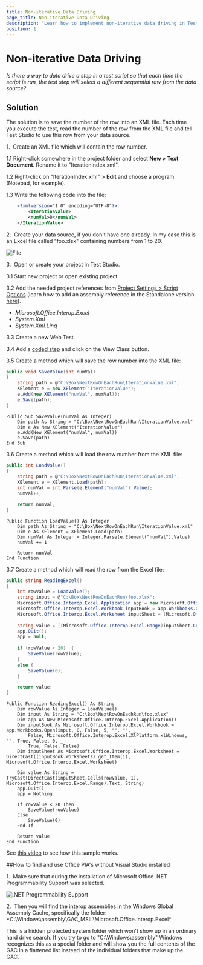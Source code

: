 ```yaml
---
title: Non-iterative Data Driving
page_title: Non-iterative Data Driving
description: "Learn how to implement non-iterative data driving in Test Studio by selecting a different data row on each test run. Step-by-step guide with code samples for managing row selection using XML and Excel."
position: 1
---
```

# Non-iterative Data Driving

*Is there a way to data drive a step in a test script so that each time the script is run, the test step will select a different sequential row from the data source?*

## Solution

The solution is to save the number of the row into an XML file. Each time you execute the test, read the number of the row from the XML file and tell Test Studio to use this row from your data source.

1.&nbsp; Create an XML file which will contain the row number.

1.1 Right-click somewhere in the project folder and select **New > Text Document**. Rename it to "IterationIndex.xml".

1.2 Right-click on "IterationIndex.xml" > **Edit** and choose a program (Notepad, for example).

1.3 Write the following code into the file:

```XML
	<?xmlversion="1.0" encoding="UTF-8"?>
		<IterationValue> 
		<numVal>0</numVal>
	</IterationValue>
```

2.&nbsp; Create your data source, if you don't have one already. In my case this is an Excel file called "foo.xlsx" containing numbers from 1 to 20.

![File][1]

3.&nbsp; Open or create your project in Test Studio.

3.1 Start new project or open existing project.

3.2 Add the needed project references from <a href="/features/project-settings/script-options" target="_blank">Project Settings > Script Options</a> (learn how to add an assembly reference in the Standalone version <a href="/advanced-topics/coded-steps/add-assembly-reference" target="_blank">here</a>).
* *Microsoft.Office.Interop.Excel*
* *System.Xml*
* *System.Xml.Linq*

3.3 Create a new Web Test.

3.4 Add a <a href="/features/custom-steps/script-step" target="_blank">coded step</a> and click on the View Class button.

3.5 Create a method which will save the row number into the XML file:

```C#
public void SaveValue(int numVal)
{
    string path = @"C:\Box\NextRowOnEachRun\IterationValue.xml";
    XElement e = new XElement("IterationValue");
    e.Add(new XElement("numVal", numVal));
    e.Save(path);
}
```
```VB
Public Sub SaveValue(numVal As Integer)
	Dim path As String = "C:\Box\NextRowOnEachRun\IterationValue.xml"
	Dim e As New XElement("IterationValue")
	e.Add(New XElement("numVal", numVal))
	e.Save(path)
End Sub
```

3.6 Create a method which will load the row number from the XML file:

```C#
public int LoadValue()
{
    string path = @"C:\Box\NextRowOnEachRun\IterationValue.xml";
    XElement e = XElement.Load(path);
    int numVal = int.Parse(e.Element("numVal").Value);
    numVal++;

    return numVal;
}
```
```VB
Public Function LoadValue() As Integer
	Dim path As String = "C:\Box\NextRowOnEachRun\IterationValue.xml"
	Dim e As XElement = XElement.Load(path)
	Dim numVal As Integer = Integer.Parse(e.Element("numVal").Value)
	numVal += 1

	Return numVal
End Function
```

3.7 Create a method which will read the row from the Excel file:

```C#
public string ReadingExcel()
{
	int rowValue = LoadValue();
	string input = @"C:\Box\NextRowOnEachRun\foo.xlsx";
	Microsoft.Office.Interop.Excel.Application app = new Microsoft.Office.Interop.Excel.Application();
	Microsoft.Office.Interop.Excel.Workbook inputBook = app.Workbooks.Open(input, 0, false, 5, "", "", false, Microsoft.Office.Interop.Excel.XlPlatform.xlWindows, "", true, false, 0, true, false, false);
	Microsoft.Office.Interop.Excel.Worksheet inputSheet = (Microsoft.Office.Interop.Excel.Worksheet)((inputBook.Worksheets).get_Item(1));
	     
	string value = ((Microsoft.Office.Interop.Excel.Range)inputSheet.Cells[rowValue, 1]).Text as string; 
	app.Quit();
	app = null;
	 
	if (rowValue < 20)	{
	    SaveValue(rowValue);
	}
	else { 
        SaveValue(0); 
    }

	return value;
}
```
```VB
Public Function ReadingExcel() As String
	Dim rowValue As Integer = LoadValue()
	Dim input As String = "C:\Box\NextRowOnEachRun\foo.xlsx"
	Dim app As New Microsoft.Office.Interop.Excel.Application()
	Dim inputBook As Microsoft.Office.Interop.Excel.Workbook = app.Workbooks.Open(input, 0, False, 5, "", "", _
		False, Microsoft.Office.Interop.Excel.XlPlatform.xlWindows, "", True, False, 0, _
		True, False, False)
	Dim inputSheet As Microsoft.Office.Interop.Excel.Worksheet = DirectCast((inputBook.Worksheets).get_Item(1), Microsoft.Office.Interop.Excel.Worksheet)

	Dim value As String = TryCast(DirectCast(inputSheet.Cells(rowValue, 1), Microsoft.Office.Interop.Excel.Range).Text, String)
	app.Quit()
	app = Nothing

	If rowValue < 20 Then
		SaveValue(rowValue)
	Else
		SaveValue(0)
	End If

	Return value
End Function
```

See <a href="http://screencast.com/t/bqt6zXOj" target="_blank">this video</a> to see how this sample works.

##How to find and use Office PIA's without Visual Studio installed

1.&nbsp; Make sure that during the installation of Microsoft Office .NET Programmability Support was selected.

![.NET Programmability Support][2]

2.&nbsp; Then you will find the interop assemblies in the Windows Global Assembly Cache, specifically the folder: *C:\Windows\assembly\GAC_MSIL\Microsoft.Office.Interop.Excel\*

This is a hidden protected system folder which won't show up in an ordinary hard drive search. If you try to go to "C:\Windows\assembly" Windows recognizes this as a special folder and will show you the full contents of the GAC in a flattened list instead of the individual folders that make up the GAC.

[1]: /img/advanced-topics/coded-samples/general/non-iterative-data-driving/fig1.png
[2]: /img/advanced-topics/coded-samples/general/random-row/fig2.png
